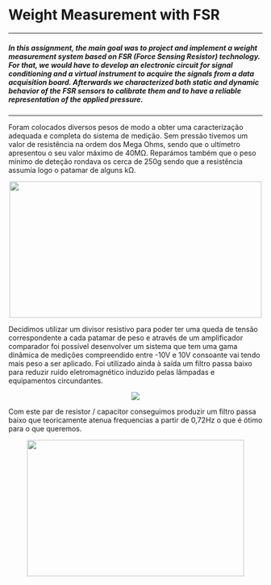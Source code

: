 # Weight Measurement with FSR

----

##### In this assignment, the main goal was to project and implement a weight measurement system based on FSR (Force Sensing Resistor) technology. For that, we would have to develop an electronic circuit for signal conditioning and a virtual instrument to acquire the signals from a data acquisition board. Afterwards we characterized both static and dynamic behavior of the FSR sensors to calibrate them and to have a reliable representation of the applied pressure. 

----


Foram colocados diversos pesos de modo a obter uma caracterização adequada e completa do sistema de medição. Sem pressão tivemos um valor de resistência na ordem dos Mega Ohms, sendo que o ultímetro apresentou o seu valor máximo de 40MΩ.
Reparámos também que o peso mínimo de deteção rondava os cerca de 250g sendo que a resistência assumia logo o patamar de alguns kΩ.

<p align="center">
  <img src="https://user-images.githubusercontent.com/35969631/52054211-af980680-2553-11e9-923c-a6747dfe1e36.png" width="500" height="270">
</p>

Decidimos utilizar um divisor resistivo para poder ter uma queda de tensão correspondente a cada patamar de peso e através de um amplificador comparador foi possível desenvolver um sistema que tem uma gama dinâmica de medições compreendido entre -10V e 10V consoante vai tendo mais peso a ser aplicado. Foi utilizado ainda à saída um filtro passa baixo para reduzir ruído eletromagnético induzido pelas lâmpadas e equipamentos circundantes. 

<p align="center">
  <img src="https://user-images.githubusercontent.com/35969631/52054711-50d38c80-2555-11e9-8121-0b529bcb497c.png" >
</p>

Com este par de resistor / capacitor conseguimos produzir um filtro passa baixo que teoricamente atenua frequencias a partir de 0,72Hz o que é ótimo para o que queremos. 

<p align="center">
  <img src="https://user-images.githubusercontent.com/35969631/52054628-110ca500-2555-11e9-8e3b-a15b2804c292.png" width="430" height="270">
</p>
